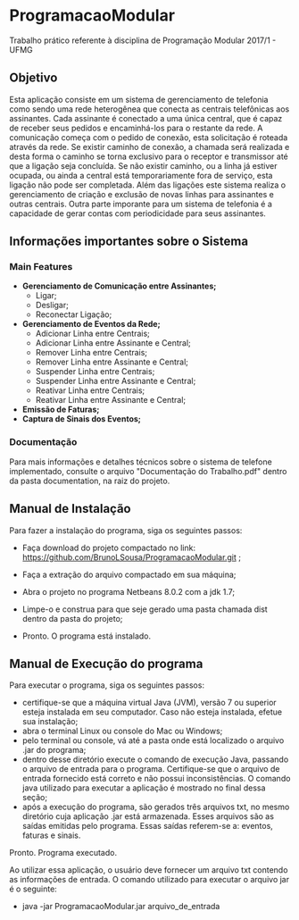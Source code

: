 # ProgramacaoModular

Trabalho prático referente à disciplina de Programação Modular 2017/1 - UFMG

## Objetivo 

Esta aplicação consiste em um sistema de gerenciamento de telefonia como sendo uma rede heterogênea que conecta as centrais telefônicas aos 
assinantes. Cada assinante é conectado a uma única central, que é capaz de receber seus pedidos e encaminhá-los para o restante da rede. 
A comunicação começa com o pedido de conexão, esta solicitação é roteada através da rede. Se existir caminho de conexão, a chamada será 
realizada e desta forma o caminho se torna exclusivo para o receptor e transmissor até que a ligação seja concluída. Se não existir 
caminho, ou a linha já estiver ocupada, ou ainda a central está temporariamente fora de serviço, esta ligação não pode ser completada. 
Além das ligações este sistema realiza o gerenciamento de criação e exclusão de novas linhas para assinantes e outras centrais. Outra 
parte imporante para um sistema de telefonia é a capacidade de gerar contas com periodicidade para seus assinantes.

## Informações importantes sobre o Sistema

### Main Features

- **Gerenciamento de Comunicação entre Assinantes;**
    - Ligar;
    - Desligar;
    - Reconectar Ligação;
- **Gerenciamento de Eventos da Rede;**
    - Adicionar Linha entre Centrais;
    - Adicionar Linha entre Assinante e Central;
    - Remover Linha entre Centrais;
    - Remover Linha entre Assinante e Central;
    - Suspender Linha entre Centrais;
    - Suspender Linha entre Assinante e Central;
    - Reativar Linha entre Centrais;
    - Reativar Linha entre Assinante e Central;
- **Emissão de Faturas;**
- **Captura de Sinais dos Eventos;**

### Documentação

Para mais informações e detalhes técnicos sobre o sistema de telefone implementado, consulte o arquivo "Documentação do Trabalho.pdf" 
dentro da pasta documentation, na raiz do projeto.

## Manual de Instalação

Para fazer a instalação do programa, siga os seguintes passos:

* Faça download do projeto compactado no link: https://github.com/BrunoLSousa/ProgramacaoModular.git ;

* Faça a extração do arquivo compactado em sua máquina;

* Abra o projeto no programa Netbeans 8.0.2 com a jdk 1.7;

* Limpe-o e construa para que seje gerado uma pasta chamada dist dentro da pasta do projeto;

* Pronto. O programa está instalado.

## Manual de Execução do programa

Para executar o programa, siga os seguintes passos:

* certifique-se que a máquina virtual Java (JVM), versão 7 ou superior esteja instalada em seu computador. Caso não esteja instalada, efetue sua instalação;
* abra o terminal Linux ou console do Mac ou Windows;
* pelo terminal ou console, vá até a pasta onde está localizado o arquivo .jar do programa;
* dentro desse diretório execute o comando de execução Java, passando o arquivo de entrada para o programa. Certifique-se que o arquivo de entrada fornecido está correto e não possui inconsistências. O comando java utilizado para executar a aplicação é mostrado no final dessa seção;
* após a execução do programa, são gerados três arquivos txt, no mesmo diretório cuja aplicação .jar está armazenada. Esses arquivos são as saídas emitidas pelo programa. Essas saídas referem-se a: eventos, faturas e sinais.

Pronto. Programa executado.

Ao utilizar essa aplicação, o usuário deve fornecer um arquivo txt contendo as informações de entrada. O comando utilizado para executar 
o arquivo jar é o seguinte:

- java -jar ProgramacaoModular.jar arquivo_de_entrada